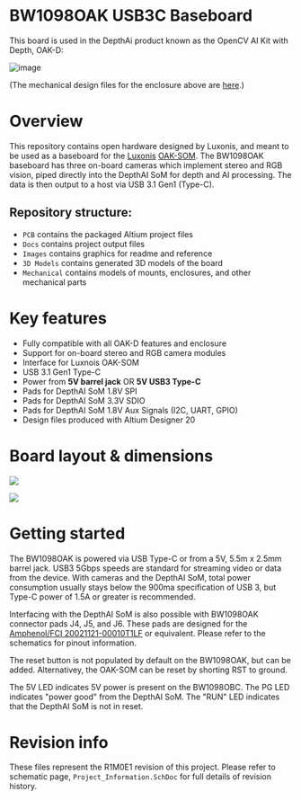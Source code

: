 # BW1098OAK USB3C Baseboard

This board is used in the DepthAi product known as the OpenCV AI Kit with Depth, OAK-D:

![image](https://user-images.githubusercontent.com/32992551/109374027-aaf7c680-786f-11eb-9e96-90e9928d161c.png)

(The mechanical design files for the enclosure above are [here](https://github.com/luxonis/depthai-hardware/blob/master/Mechanical-Designs.md).)

# Overview

This repository contains open hardware designed by Luxonis, and meant to be used as a baseboard for the [Luxonis](https://www.luxonis.com/depthai) [OAK-SOM](https://docs.luxonis.com/projects/hardware/en/latest/pages/BW1099.html). The BW1098OAK baseboard has three on-board cameras which implement stereo and RGB vision, piped directly into the DepthAI SoM for depth and AI processing. The data is then output to a host via USB 3.1 Gen1 (Type-C). 

## Repository structure:
* `PCB` contains the packaged Altium project files
* `Docs` contains project output files
* `Images` contains graphics for readme and reference
* `3D Models` contains generated 3D models of the board
* `Mechanical` contains models of mounts, enclosures, and other mechanical parts

# Key features
* Fully compatible with all OAK-D features and enclosure
* Support for on-board stereo and RGB camera modules
* Interface for Luxnois OAK-SOM
* USB 3.1 Gen1 Type-C
* Power from **5V barrel jack** OR **5V USB3 Type-C**
* Pads for DepthAI SoM 1.8V SPI
* Pads for DepthAI SoM 3.3V SDIO
* Pads for DepthAI SoM 1.8V Aux Signals (I2C, UART, GPIO)
* Design files produced with Altium Designer 20


# Board layout & dimensions

![](../BW1098OAK_USB3C/Images/BW1098OAK_R0M0E0_cs_dims.PNG)

![](../BW1098OAK_USB3C/Images/BW1098OAK_R0M0E0_cs_annotation.png)

# Getting started
The BW1098OAK is powered via USB Type-C or from a 5V, 5.5m x 2.5mm barrel jack. USB3 5Gbps speeds are standard for streaming video or data from the device. With cameras and the DepthAI SoM, total power consumption usually stays below the 900ma specification of USB 3, but Type-C power of 1.5A or greater is recommended. 

Interfacing with the DepthAI SoM is also possible with BW1098OAK connector pads J4, J5, and J6. These pads are designed for the [Amphenol/FCI 20021121-00010T1LF](https://octopart.com/20021121-00010t1lf-amphenol+icc+%2F+fci-93112650?r=sp) or equivalent. Please refer to the schematics for pinout information.

The reset button is not populated by default on the BW1098OAK, but can be added. Alternativey, the OAK-SOM can be reset by shorting RST to ground. 

The 5V LED indicates 5V power is present on the BW1098OBC. The PG LED indicates "power good" from the DepthAI SoM. The "RUN" LED indicates that the DepthAI SoM is not in reset.  


# Revision info
These files represent the R1M0E1 revision of this project. Please refer to schematic page, `Project_Information.SchDoc` for full details of revision history.
